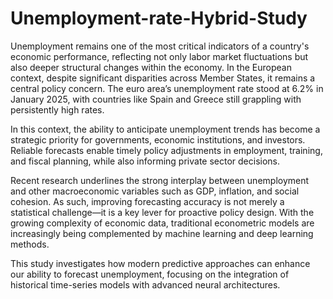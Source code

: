 # Unemployment-rate-Hybrid-Study

Unemployment remains one of the most critical indicators of a country's economic performance, reflecting not only labor market fluctuations but also deeper structural changes within the economy. In the European context, despite significant disparities across Member States, it remains a central policy concern. The euro area’s unemployment rate stood at 6.2% in January 2025, with countries like Spain and Greece still grappling with persistently high rates.

In this context, the ability to anticipate unemployment trends has become a strategic priority for governments, economic institutions, and investors. Reliable forecasts enable timely policy adjustments in employment, training, and fiscal planning, while also informing private sector decisions.

Recent research underlines the strong interplay between unemployment and other macroeconomic variables such as GDP, inflation, and social cohesion. As such, improving forecasting accuracy is not merely a statistical challenge—it is a key lever for proactive policy design. With the growing complexity of economic data, traditional econometric models are increasingly being complemented by machine learning and deep learning methods.

This study investigates how modern predictive approaches can enhance our ability to forecast unemployment, focusing on the integration of historical time-series models with advanced neural architectures.
